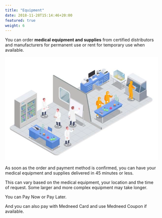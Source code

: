 ```yaml
---
title: "Equipment"
date: 2018-11-28T15:14:46+20:00 
featured: true
weight: 6
---
```


You can order **medical equipment and supplies** from certified distributors and manufacturers for permanent use or rent for temporary use when available.


![Medical Equipment](/images/illustrations/medical-products.webp)

As soon as the order and payment method is confirmed, you can have your medical equipment and supplies delivered in 45 minutes or less. 

This can vary based on the medical equipment, your location and the time of request. Some larger and more complex equipment may take longer.

You can Pay Now or Pay Later.

And you can also pay with Medneed Card and use Medneed Coupon if available.



